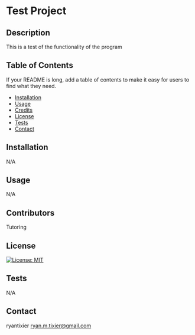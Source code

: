 # Test Project

  ## Description

  This is a test of the functionality of the program
  
  ## Table of Contents
  
  If your README is long, add a table of contents to make it easy for users to find what they need.
  
  - [Installation](#installation)
  - [Usage](#usage)
  - [Credits](#credits)
  - [License](#license)
  - [Tests](#tests)
  - [Contact](#contact)
  
  ## Installation

  N/A
  
  ## Usage
  
  N/A

  
  ## Contributors
  
  Tutoring
  
  ## License
  
  [![License: MIT](https://img.shields.io/badge/License-MIT-yellow.svg)](https://opensource.org/licenses/MIT)
  
  ## Tests
  
  N/A
  
  ## Contact

  ryantixier
  ryan.m.tixier@gmail.com
  
